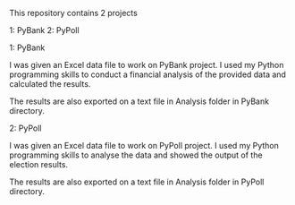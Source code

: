 This repository contains 2 projects

1: PyBank
2: PyPoll

1: PyBank

I was given an Excel data file to work on PyBank project. I used my Python programming skills to conduct a financial analysis of the provided data and calculated the results.

The results are also exported on a text file in Analysis folder in PyBank directory.

2: PyPoll

I was given an Excel data file to work on PyPoll project. I used my Python programming skills to analyse the data and showed the output of the election results.

The results are also exported on a text file in Analysis folder in PyPoll directory.

